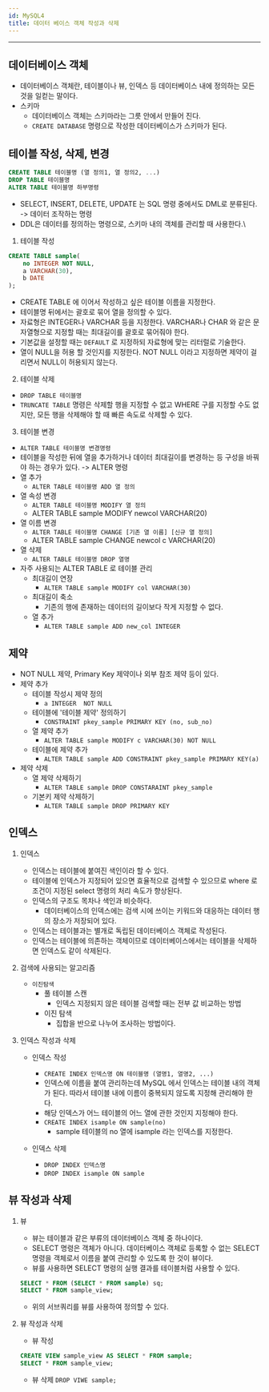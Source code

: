 ```yaml
---
id: MySQL4
title: 데이터 베이스 객체 작성과 삭제
---
```

<hr/>

## 데이터베이스 객체
- 데이터베이스 객체란, 테이블이나 뷰, 인덱스 등 데이터베이스 내에 정의하는 모든 것을 일컫는 말이다.
- 스키마
    - 데이터베이스 객체는 스키마라는 그릇 안에서 만들어 진다.
    - `CREATE DATABASE` 명령으로 작성한 데이터베이스가 스키마가 된다.


## 테이블 작성, 삭제, 변경
```sql
CREATE TABLE 테이블명 (열 정의1, 열 정의2, ...)
DROP TABLE 테이블명
ALTER TABLE 테이블명 하부명령
```
- SELECT, INSERT, DELETE, UPDATE 는 SQL 명령 중에서도 DML로 분류된다. -> 데이터 조작하는 명령
- DDL은 데이터를 정의하는 명령으로, 스키마 내의 객체를 관리할 때 사용한다.\

1. 테이블 작성
```sql
CREATE TABLE sample(
    no INTEGER NOT NULL,
    a VARCHAR(30),
    b DATE
);
```
- CREATE TABLE 에 이어서 작성하고 싶은 테이블 이름을 지정한다. 
- 테이블명 뒤에서는 괄호로 묶어 열을 정의할 수 있다.
- 자료형은 INTEGER나 VARCHAR 등을 지정한다. VARCHAR나 CHAR 와 같은 문자열형으로 지정할 때는 최대길이를 괄호로 묶어줘야 한다.
- 기본값을 설정할 때는 `DEFAULT` 로 지정하되 자료형에 맞는 리터럴로 기술한다.
- 열이 NULL을 허용 할 것인지를 지정한다. NOT NULL 이라고 지정하면 제약이 걸리면서 NULL이 허용되지 않는다. 

2. 테이블 삭제
- `DROP TABLE 테이블명`
- `TRUNCATE TABLE` 명령은 삭제할 행을 지정할 수 없고 WHERE 구를 지정할 수도 없지만, 모든 행을 삭제해야 할 때 빠른 속도로 삭제할 수 있다.

3. 테이블 변경
- `ALTER TABLE 테이블명 변경명령`
- 테이블을 작성한 뒤에 열을 추가하거나 데이터 최대길이를 변경하는 등 구성을 바꿔야 하는 경우가 있다. -> ALTER 명령
- 열 추가
    - `ALTER TABLE 테이블명 ADD 열 정의`
- 열 속성 변경
    - `ALTER TABLE 테이블명 MODIFY 열 정의`
    - ALTER TABLE sample MODIFY newcol VARCHAR(20)
- 열 이름 변경
    - `ALTER TABLE 테이블명 CHANGE [기존 열 이름] [신규 열 정의]`
    - ALTER TABLE sample CHANGE newcol c VARCHAR(20)
- 열 삭제
    - `ALTER TABLE 테이블명 DROP 열명`
- 자주 사용되는 ALTER TABLE 로 테이블 관리
    - 최대길이 연장
        - `ALTER TABLE sample MODIFY col VARCHAR(30)`
    - 최대길이 축소
        - 기존의 행에 존재하는 데이터의 길이보다 작게 지정할 수 없다.
    - 열 추가
        - `ALTER TABLE sample ADD new_col INTEGER`

## 제약
- NOT NULL 제약, Primary Key 제약이나 외부 참조 제약 등이 있다.
- 제약 추가
    - 테이블 작성시 제약 정의 
        - `a INTEGER  NOT NULL`
    - 테이블에 '테이블 제약' 정의하기
        - `CONSTRAINT pkey_sample PRIMARY KEY (no, sub_no)`
    - 열 제약 추가
        - `ALTER TABLE sample MODIFY c VARCHAR(30) NOT NULL`
    - 테이블에 제약 추가
        - `ALTER TABLE sample ADD CONSTRAINT pkey_sample PRIMARY KEY(a)`
- 제약 삭제
    - 열 제약 삭제하기
        - `ALTER TABLE sample DROP CONSTARAINT pkey_sample`
    - 기본키 제약 삭제하기
        - `ALTER TABLE sample DROP PRIMARY KEY`


## 인덱스
1. 인덱스
    - 인덱스는 테이블에 붙여진 색인이라 할 수 있다.
    - 테이블에 인덱스가 지정되어 있으면 효율적으로 검색할 수 있으므로 where 로 조건이 지정된 select 명령의 처리 속도가 향상된다.
    - 인덱스의 구조도 목차나 색인과 비슷하다.
        - 데이터베이스의 인덱스에는 검색 시에 쓰이는 키워드와 대응하는 데이터 행의 장소가 저장되어 있다.
    - 인덱스는 테이블과는 별개로 독립된 데이터베이스 객체로 작성된다.
    - 인덱스는 테이블에 의존하는 객체이므로 데이터베이스에서는 테이블을 삭제하면 인덱스도 같이 삭제된다.
2. 검색에 사용되는 알고리즘
    - `이진탐색`
        - 풀 테이블 스캔
            - 인덱스 지정되지 않은 테이블 검색할 때는 전부 값 비교하는 방법
        - 이진 탐색
            - 집합을 반으로 나누어 조사하는 방법이다.

3. 인덱스 작성과 삭제
    - 인덱스 작성
        - `CREATE INDEX 인덱스명 ON 테이블명 (열명1, 열명2, ...)`
        - 인덱스에 이름을 붙여 관리하는데 MySQL 에서 인덱스는 테이블 내의 객체가 된다. 따라서 테이블 내에 이름이 중복되지 않도록 지정해 관리해야 한다.
        - 해당 인덱스가 어느 테이블의 어느 열에 관한 것인지 지정해야 한다. 
        - `CREATE INDEX isample ON sample(no)`
            - sample 테이블의 no 열에 isample 라는 인덱스를 지정한다.
    
    - 인덱스 삭제
        - `DROP INDEX 인덱스명`
        - `DROP INDEX isample ON sample`

## 뷰 작성과 삭제
1. 뷰
    - 뷰는 테이블과 같은 부류의 데이터베이스 객체 중 하나이다.
    - SELECT 명령은 객체가 아니다. 데이터베이스 객체로 등록할 수 없는 SELECT 명령을 객체로서 이름을 붙여 관리할 수 있도록 한 것이 뷰이다.
    - 뷰를 사용하면 SELECT 명령의 실행 결과를 테이블처럼 사용할 수 있다.
    ```sql
    SELECT * FROM (SELECT * FROM sample) sq;
    SELECT * FROM sample_view;
    ``` 
    - 위의 서브쿼리를 뷰를 사용하여 정의할 수 있다. 
2. 뷰 작성과 삭제
    - 뷰 작성
    ```sql
    CREATE VIEW sample_view AS SELECT * FROM sample;
    SELECT * FROM sample_view;
    ```

    - 뷰 삭제
    `DROP VIWE sample;`


